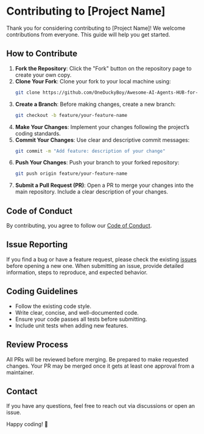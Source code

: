 # Contributing to [Project Name]

Thank you for considering contributing to [Project Name]! We welcome contributions from everyone. This guide will help you get started.

## How to Contribute

1. **Fork the Repository**: Click the "Fork" button on the repository page to create your own copy.
2. **Clone Your Fork**: Clone your fork to your local machine using:
   ```sh
   git clone https://github.com/OneDuckyBoy/Awesome-AI-Agents-HUB-for-CrewAI.git
   ```
3. **Create a Branch**: Before making changes, create a new branch:
   ```sh
   git checkout -b feature/your-feature-name
   ```
4. **Make Your Changes**: Implement your changes following the project’s coding standards.
5. **Commit Your Changes**: Use clear and descriptive commit messages:
   ```sh
   git commit -m "Add feature: description of your change"
   ```
6. **Push Your Changes**: Push your branch to your forked repository:
   ```sh
   git push origin feature/your-feature-name
   ```
7. **Submit a Pull Request (PR)**: Open a PR to merge your changes into the main repository. Include a clear description of your changes.

## Code of Conduct

By contributing, you agree to follow our [Code of Conduct](CODE_OF_CONDUCT.md).

## Issue Reporting

If you find a bug or have a feature request, please check the existing [issues](https://github.com/OneDuckyBoy/Awesome-AI-Agents-HUB-for-CrewAI/issues) before opening a new one. When submitting an issue, provide detailed information, steps to reproduce, and expected behavior.

## Coding Guidelines

- Follow the existing code style.
- Write clear, concise, and well-documented code.
- Ensure your code passes all tests before submitting.
- Include unit tests when adding new features.

## Review Process

All PRs will be reviewed before merging. Be prepared to make requested changes. Your PR may be merged once it gets at least one approval from a maintainer.

## Contact

If you have any questions, feel free to reach out via discussions or open an issue.

Happy coding! 🎉

